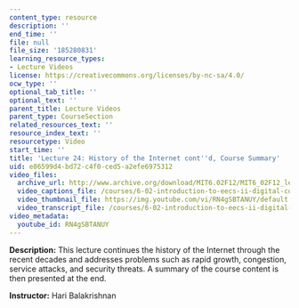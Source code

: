 ```yaml
---
content_type: resource
description: ''
end_time: ''
file: null
file_size: '185280831'
learning_resource_types:
- Lecture Videos
license: https://creativecommons.org/licenses/by-nc-sa/4.0/
ocw_type: ''
optional_tab_title: ''
optional_text: ''
parent_title: Lecture Videos
parent_type: CourseSection
related_resources_text: ''
resource_index_text: ''
resourcetype: Video
start_time: ''
title: 'Lecture 24: History of the Internet cont''d, Course Summary'
uid: e86599d4-bd72-c4f0-ced5-a2efe6975312
video_files:
  archive_url: http://www.archive.org/download/MIT6.02F12/MIT6_02F12_lec24_300k.mp4
  video_captions_file: /courses/6-02-introduction-to-eecs-ii-digital-communication-systems-fall-2012/6ab72eb45a425bdca6c4193c5f4f7597_RN4gSBTANUY.vtt
  video_thumbnail_file: https://img.youtube.com/vi/RN4gSBTANUY/default.jpg
  video_transcript_file: /courses/6-02-introduction-to-eecs-ii-digital-communication-systems-fall-2012/5bd1616af13713678939933899f2b113_RN4gSBTANUY.pdf
video_metadata:
  youtube_id: RN4gSBTANUY
---
```


**Description:** This lecture continues the history of the Internet through the recent decades and addresses problems such as rapid growth, congestion, service attacks, and security threats. A summary of the course content is then presented at the end.

**Instructor:** Hari Balakrishnan

